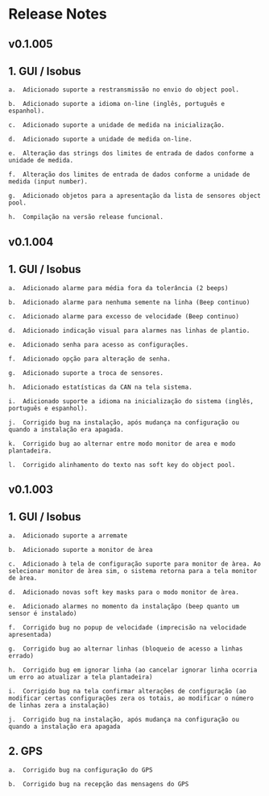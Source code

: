 ﻿# Release Notes

## v0.1.005
## 1.	GUI / Isobus

    a.  Adicionado suporte a restransmissão no envio do object pool.

    b.  Adicionado suporte a idioma on-line (inglês, português e espanhol).

    c.	Adicionado suporte a unidade de medida na inicialização.

    d.  Adicionado suporte a unidade de medida on-line.

    e.  Alteração das strings dos limites de entrada de dados conforme a unidade de medida.

    f.  Alteração dos limites de entrada de dados conforme a unidade de medida (input number).

    g.  Adicionado objetos para a apresentação da lista de sensores object pool.

    h.  Compilação na versão release funcional.


## v0.1.004
## 1.	GUI / Isobus

    a.	Adicionado alarme para média fora da tolerância (2 beeps)

    b.	Adicionado alarme para nenhuma semente na linha (Beep continuo)

    c.	Adicionado alarme para excesso de velocidade (Beep continuo)

    d.	Adicionado indicação visual para alarmes nas linhas de plantio.

    e.	Adicionado senha para acesso as configurações.

    f.	Adicionado opção para alteração de senha.

    g.	Adicionado suporte a troca de sensores.

    h.	Adicionado estatísticas da CAN na tela sistema.

    i.  Adicionado suporte a idioma na inicialização do sistema (inglês, português e espanhol).

    j.	Corrigido bug na instalação, após mudança na configuração ou quando a instalação era apagada.

    k.  Corrigido bug ao alternar entre modo monitor de area e modo plantadeira.

    l.  Corrigido alinhamento do texto nas soft key do object pool.



## v0.1.003
## 1.	GUI / Isobus

    a.	Adicionado suporte a arremate

    b.	Adicionado suporte a monitor de àrea

    c.	Adicionado à tela de configuração suporte para monitor de àrea. Ao selecionar monitor de àrea sim, o sistema retorna para a tela monitor de àrea.

    d.	Adicionado novas soft key masks para o modo monitor de àrea.

    e.	Adicionado alarmes no momento da instalaçãpo (beep quanto um sensor é instalado)

    f.	Corrigido bug no popup de velocidade (imprecisão na velocidade apresentada)

    g.	Corrigido bug ao alternar linhas (bloqueio de acesso a linhas errado)

    h.	Corrigido bug em ignorar linha (ao cancelar ignorar linha ocorria um erro ao atualizar a tela plantadeira)

    i.	Corrigido bug na tela confirmar alterações de configuração (ao modificar certas configurações zera os totais, ao modificar o número de linhas zera a instalação)

    j.	Corrigido bug na instalação, após mudança na configuração ou quando a instalação era apagada

## 2.	GPS

    a.	Corrigido bug na configuração do GPS

    b.	Corrigido bug na recepção das mensagens do GPS